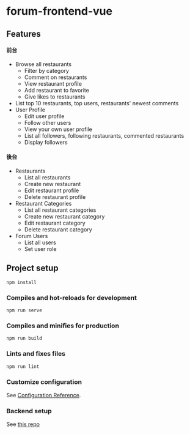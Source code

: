 # forum-frontend-vue

## Features
#### 前台
- Browse all restaurants
  - Filter by category
  - Comment on restaurants
  - View restaurant profile
  - Add restaurant to favorite
  - Give likes to restaurants
- List top 10 restaurants, top users, restaurants' newest comments
- User Profile
  - Edit user profile
  - Follow other users
  - View your own user profile
  - List all followers, following restaurants, commented restaurants
  - Display followers

#### 後台
- Restaurants
  - List all restaurants
  - Create new restaurant
  - Edit restaurant profile
  - Delete restaurant profile
- Restaurant Categories
  - List all restaurant categories
  - Create new restaurant category
  - Edit restaurant category
  - Delete restaurant category
- Forum Users
  - List all users
  - Set user role

## Project setup
```
npm install
```

### Compiles and hot-reloads for development
```
npm run serve
```

### Compiles and minifies for production
```
npm run build
```

### Lints and fixes files
```
npm run lint
```

### Customize configuration
See [Configuration Reference](https://cli.vuejs.org/config/).

### Backend setup
See [this repo](https://github.com/ALPHACamp/forum-express)